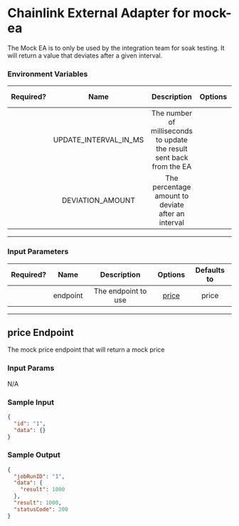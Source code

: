 # Chainlink External Adapter for mock-ea

The Mock EA is to only be used by the integration team for soak testing. It will return a value that deviates after a given interval.

### Environment Variables

| Required? |         Name          |                              Description                              | Options | Defaults to |
| :-------: | :-------------------: | :-------------------------------------------------------------------: | :-----: | :---------: |
|           | UPDATE_INTERVAL_IN_MS | The number of milliseconds to update the result sent back from the EA |         |   300000    |
|           |   DEVIATION_AMOUNT    |          The percentage amount to deviate after an interval           |         |      5      |

---

### Input Parameters

| Required? |   Name   |     Description     |          Options           | Defaults to |
| :-------: | :------: | :-----------------: | :------------------------: | :---------: |
|           | endpoint | The endpoint to use | [price](#mock-ea-Endpoint) |    price    |

---

## price Endpoint

The mock price endpoint that will return a mock price

### Input Params

N/A

### Sample Input

```json
{
  "id": "1",
  "data": {}
}
```

### Sample Output

```json
{
  "jobRunID": "1",
  "data": {
    "result": 1000
  },
  "result": 1000,
  "statusCode": 200
}
```
